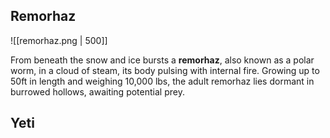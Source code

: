 
## Remorhaz
![[remorhaz.png | 500]]

From beneath the snow and ice bursts a **remorhaz**, also known as a polar worm, in a cloud of steam, its body pulsing with internal fire. Growing up to 50ft in length and weighing 10,000 lbs, the adult remorhaz lies dormant in burrowed hollows, awaiting potential prey.

## Yeti